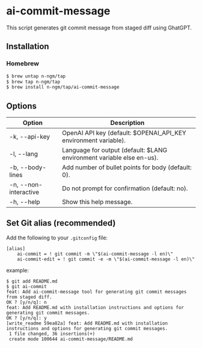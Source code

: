 # ai-commit-message
This script generates git commit message from staged diff using GhatGPT.

## Installation

### Homebrew
```bash
$ brew untap n-ngm/tap
$ brew tap n-ngm/tap
$ brew install n-ngm/tap/ai-commit-message
```

## Options

| Option | Description |
| --- | --- |
| -k, --api-key | OpenAI API key (default: $OPENAI_API_KEY environment variable). |
| -l, --lang | Language for output (default: $LANG environment variable else en-us). |
| -b, --body-lines | Add number of bullet points for body (default: 0). |
| -n, --non-interactive | Do not prompt for confirmation (default: no). |
| -h, --help | Show this help message. |

## Set Git alias (recommended)

Add the following to your `.gitconfig` file:
```
[alias]
    ai-commit = ! git commit -m \"$(ai-commit-message -l en)\"
    ai-commit-edit = ! git commit -e -m \"$(ai-commit-message -l en)\"
```

example:
```
$ git add README.md
$ git ai-commit
feat: Add ai-commit-message tool for generating git commit messages from staged diff.
OK ? [y/n/q]: n
feat: Add README.md with installation instructions and options for generating git commit messages.
OK ? [y/n/q]: y
[write_readme 59ea82a] feat: Add README.md with installation instructions and options for generating git commit messages.
 1 file changed, 36 insertions(+)
 create mode 100644 ai-commit-message/README.md
```
